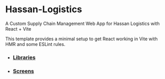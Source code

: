 # Hassan-Logistics

A Custom Supply Chain Management Web App for Hassan Logistics with React + Vite

This template provides a minimal setup to get React working in Vite with HMR and some ESLint rules.

- ### [Libraries](MDs/libraries.md)
- ### [Screens](MDs/screens.md)
